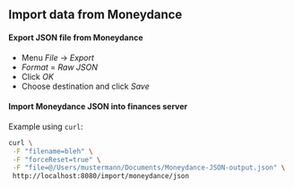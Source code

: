 
## Import data from Moneydance

#### Export JSON file from Moneydance
- Menu _File_ → _Export_
- _Format_ = _Raw JSON_
- Click _OK_
- Choose destination and click _Save_ 

#### Import Moneydance JSON into finances server

Example using `curl`:
```bash
curl \
 -F "filename=bleh" \
 -F "forceReset=true" \
 -F "file=@/Users/mustermann/Documents/Moneydance-JSON-output.json" \
 http://localhost:8080/import/moneydance/json
```
